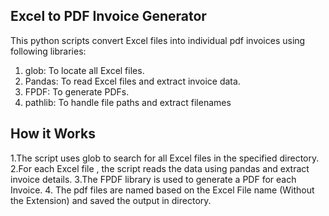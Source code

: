 ## Excel to PDF Invoice Generator
This python scripts convert Excel files into individual pdf invoices using following libraries:
1. glob: To locate all Excel files.
2. Pandas: To read Excel files and extract invoice data.
3. FPDF: To generate PDFs.
4. pathlib: To handle file paths and extract filenames


## How it Works
1.The script uses glob to search for all Excel files in the specified directory.
2.For each Excel file , the script reads the data using pandas and extract invoice details.
3.The FPDF library is used to generate a PDF for each Invoice.
4. The pdf files are named based on the Excel File name (Without the Extension) and saved the output in directory.

   

